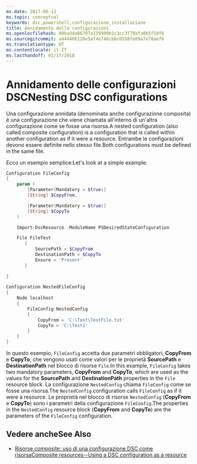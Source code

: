 ```yaml
---
ms.date: 2017-06-12
ms.topic: conceptual
keywords: dsc,powershell,configurazione,installazione
title: Annidamento delle configurazioni
ms.openlocfilehash: 89badda86707a129909b1c3cc3f79afa0b5f5df6
ms.sourcegitcommit: a444406120e5af4e746cbbc0558fe89a7e78aef6
ms.translationtype: HT
ms.contentlocale: it-IT
ms.lasthandoff: 01/17/2018
---
```

# <a name="nesting-dsc-configurations"></a><span data-ttu-id="25f04-103">Annidamento delle configurazioni DSC</span><span class="sxs-lookup"><span data-stu-id="25f04-103">Nesting DSC configurations</span></span>

<span data-ttu-id="25f04-104">Una configurazione annidata (denominata anche configurazione composita) è una configurazione che viene chiamata all'interno di un'altra configurazione come se fosse una risorsa.</span><span class="sxs-lookup"><span data-stu-id="25f04-104">A nested configuration (also called composite configuration) is a configuration that is called within another configuration as if it were a resource.</span></span>
<span data-ttu-id="25f04-105">Entrambe le configurazioni devono essere definite nello stesso file.</span><span class="sxs-lookup"><span data-stu-id="25f04-105">Both configurations must be defined in the same file.</span></span>

<span data-ttu-id="25f04-106">Ecco un esempio semplice:</span><span class="sxs-lookup"><span data-stu-id="25f04-106">Let's look at a simple example:</span></span>

```powershell
Configuration FileConfig 
{
    param (
        [Parameter(Mandatory = $true)]
        [String] $CopyFrom,

        [Parameter(Mandatory = $true)]
        [String] $CopyTo
    )

    Import-DscResource -ModuleName PSDesiredStateConfiguration

    File FileTest
       {
           SourcePath = $CopyFrom
           DestinationPath = $CopyTo
           Ensure = 'Present'
       }
    
}

Configuration NestedFileConfig
{
    Node localhost
    {
        FileConfig NestedConfig
        {
            CopyFrom = 'C:\Test\TestFile.txt'
            CopyTo = 'C:\Test2'
        }
    }
}
```

<span data-ttu-id="25f04-107">In questo esempio, `FileConfig` accetta due parametri obbligatori, **CopyFrom** e **CopyTo**, che vengono usati come valori per le proprietà **SourcePath** e **DestinationPath** nel blocco di risorse `File`.</span><span class="sxs-lookup"><span data-stu-id="25f04-107">In this example, `FileConfig` takes two mandatory parameters,  **CopyFrom** and **CopyTo**, which are used as the values for the **SourcePath** and **DestinationPath** properties in the `File` resource block.</span></span> <span data-ttu-id="25f04-108">La configurazione `NestedConfig` chiama `FileConfig` come se fosse una risorsa.</span><span class="sxs-lookup"><span data-stu-id="25f04-108">The `NestedConfig` configuration calls `FileConfig` as if it were a resource.</span></span>
<span data-ttu-id="25f04-109">Le proprietà nel blocco di risorse `NestedConfig` (**CopyFrom** e **CopyTo**) sono i parametri della configurazione `FileConfig`.</span><span class="sxs-lookup"><span data-stu-id="25f04-109">The properties in the `NestedConfig` resource block (**CopyFrom** and **CopyTo**) are the parameters of the `FileConfig` configuration.</span></span>

## <a name="see-also"></a><span data-ttu-id="25f04-110">Vedere anche</span><span class="sxs-lookup"><span data-stu-id="25f04-110">See Also</span></span>

- [<span data-ttu-id="25f04-111">Risorse composite: uso di una configurazione DSC come risorsa</span><span class="sxs-lookup"><span data-stu-id="25f04-111">Composite resources--Using a DSC configuration as a resource</span></span>](authoringResourceComposite.md)

